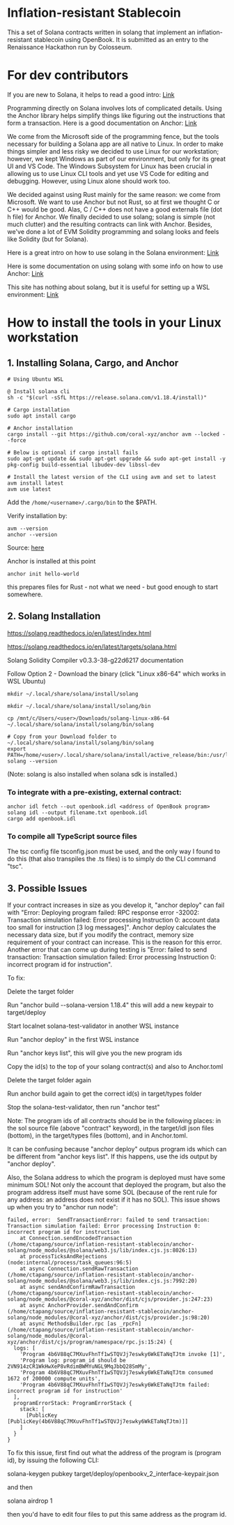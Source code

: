 # Inflation-resistant Stablecoin

This a set of Solana contracts written in solang that implement an inflation-resistant stablecoin using OpenBook. It is submitted as an entry to the Renaissance Hackathon run by Colosseum.

# For dev contributors

If you are new to Solana, it helps to read a good intro: [Link](https://www.helius.dev/blog/the-solana-programming-model-an-introduction-to-developing-on-solana)

Programming directly on Solana involves lots of complicated details. Using the Anchor library helps simplify things like figuring out the instructions that form a transaction. Here is a good documentation on Anchor: [Link](https://book.anchor-lang.com/)

We come from the Microsoft side of the programming fence, but the tools necessary for building a Solana app are all native to Linux. In order to make things simpler and less risky we decided to use Linux for our workstation; however, we kept Windows as part of our environment, but only for its great UI and VS Code. The Windows Subsystem for Linux has been crucial in allowing us to use Linux CLI tools and yet use VS Code for editing and debugging. However, using Linux alone should work too.

We decided against using Rust mainly for the same reason: we come from Microsoft. We want to use Anchor but not Rust, so at first we thought C or C++ would be good. Alas, C / C++ does not have a good externals file (dot h file) for Anchor. We finally decided to use solang; solang is simple (not much clutter) and the resulting contracts can link with Anchor. Besides, we've done a lot of EVM Solidity programming and solang looks and feels like Solidity (but for Solana).

Here is a great intro on how to use solang in the Solana environment: [Link](https://solidityonsolana.one/CourseContent)

Here is some documentation on using solang with some info on how to use Anchor: [Link](https://solang.readthedocs.io/en/v0.3.3/targets/solana.html)

This site has nothing about solang, but it is useful for setting up a WSL environment:
[Link](https://www.helius.dev/blog/an-introduction-to-anchor-a-beginners-guide-to-building-solana-programs)


# How to install the tools in your Linux workstation

## 1. Installing Solana, Cargo, and Anchor

```shell
# Using Ubuntu WSL

@ Install solana cli
sh -c "$(curl -sSfL https://release.solana.com/v1.18.4/install)"

# Cargo installation
sudo apt install cargo

# Anchor installation
cargo install --git https://github.com/coral-xyz/anchor avm --locked --force

# Below is optional if cargo install fails
sudo apt-get update && sudo apt-get upgrade && sudo apt-get install -y pkg-config build-essential libudev-dev libssl-dev

# Install the latest version of the CLI using avm and set to latest
avm install latest
avm use latest
```

Add the `/home/<username>/.cargo/bin` to the $PATH.

Verify installation by:

```shell
avm --version
anchor --version
```

Source: [here](https://www.anchor-lang.com/docs/installation)

Anchor is installed at this point

```shell
anchor init hello-world
```

this prepares files for Rust - not what we need - but good enough to start somewhere.

## 2. Solang Installation

https://solang.readthedocs.io/en/latest/index.html

https://solang.readthedocs.io/en/latest/targets/solana.html

Solang Solidity Compiler v0.3.3-38-g22d6217 documentation

Follow Option 2 - Download the binary
(click "Linux x86-64" which works in WSL Ubuntu)

```shell
mkdir ~/.local/share/solana/install/solang

mkdir ~/.local/share/solana/install/solang/bin

cp /mnt/c/Users/<user>/Downloads/solang-linux-x86-64 ~/.local/share/solana/install/solang/bin/solang

# Copy from your Download folder to ~/.local/share/solana/install/solang/bin/solang
export PATH=/home/<user>/.local/share/solana/install/active_release/bin:/usr/local/sbin:/usr/local/bin:/usr/sbin:/usr/bin:/sbin:/bin:/usr/games:/usr/local/games:/usr/lib/wsl/lib:~/.local/share/solana/install/solang/bin/solang
solang --version
```

(Note: solang is also installed when solana sdk is installed.)

### To integrate with a pre-existing, external contract:

```shell
anchor idl fetch --out openbook.idl <address of OpenBook program>
solang idl --output filename.txt openbook.idl
cargo add openbook.idl
```

### To compile all TypeScript source files

The tsc config file tsconfig.json must be used, and the only way I found to do this (that also transpiles the .ts files) is to simply do the CLI command "tsc".

## 3. Possible Issues

If your contract increases in size as you develop it, "anchor deploy" can fail with "Error: Deploying program failed: RPC response error -32002: Transaction simulation failed: Error processing Instruction 0: account data too small for instruction [3 log messages]". Anchor deploy calculates the necessary data size, but if you modify the contract, memory size requirement of your contract can increase. This is the reason for this error. Another error that can come up during testing is "Error: failed to send transaction: Transaction simulation failed: Error processing Instruction 0: incorrect program id for instruction".

To fix:

Delete the target folder

Run "anchor build --solana-version 1.18.4" this will add a new keypair to target/deploy

Start localnet solana-test-validator in another WSL instance

Run "anchor deploy" in the first WSL instance

Run "anchor keys list", this will give you the new program ids

Copy the id(s) to the top of your solang contract(s) and also to Anchor.toml

Delete the target folder again

Run anchor build again to get the correct id(s) in target/types folder

Stop the solana-test-validator, then run "anchor test"

Note: The program ids of all contracts should be in the following places:
in the sol source file (above "contract" keyword), in the target/idl json files (bottom), in the target/types files (bottom), and in Anchor.toml.

It can be confusing because "anchor deploy" outpus program ids which can be different from "anchor keys list". If this happens, use the ids output by "anchor deploy".

Also, the Solana address to which the program is deployed must have some minimum SOL! Not only the account that deployed the program, but also the program address itself must have some SOL (because of the rent rule for any address: an address does not exist if it has no SOL). This issue shows up when you try to "anchor run node":

```
failed, error:  SendTransactionError: failed to send transaction: Transaction simulation failed: Error processing Instruction 0: incorrect program id for instruction
    at Connection.sendEncodedTransaction (/home/ctapang/source/inflation-resistant-stablecoin/anchor-solang/node_modules/@solana/web3.js/lib/index.cjs.js:8026:13)
    at processTicksAndRejections (node:internal/process/task_queues:96:5)
    at async Connection.sendRawTransaction (/home/ctapang/source/inflation-resistant-stablecoin/anchor-solang/node_modules/@solana/web3.js/lib/index.cjs.js:7992:20)
    at async sendAndConfirmRawTransaction (/home/ctapang/source/inflation-resistant-stablecoin/anchor-solang/node_modules/@coral-xyz/anchor/dist/cjs/provider.js:247:23)
    at async AnchorProvider.sendAndConfirm (/home/ctapang/source/inflation-resistant-stablecoin/anchor-solang/node_modules/@coral-xyz/anchor/dist/cjs/provider.js:98:20)
    at async MethodsBuilder.rpc [as _rpcFn] (/home/ctapang/source/inflation-resistant-stablecoin/anchor-solang/node_modules/@coral-xyz/anchor/dist/cjs/program/namespace/rpc.js:15:24) {
  logs: [
    'Program 4b6V88qC7MXuvFhnTf1wSTQVJj7eswky6WkETaNqTJtm invoke [1]',
    'Program log: program_id should be 2VN914zCR1WkHwXeP8vRdimBWMYuNGL9MqJbbQ28SmMy',
    'Program 4b6V88qC7MXuvFhnTf1wSTQVJj7eswky6WkETaNqTJtm consumed 1672 of 200000 compute units',
    'Program 4b6V88qC7MXuvFhnTf1wSTQVJj7eswky6WkETaNqTJtm failed: incorrect program id for instruction'
  ],
  programErrorStack: ProgramErrorStack {
    stack: [
      [PublicKey [PublicKey(4b6V88qC7MXuvFhnTf1wSTQVJj7eswky6WkETaNqTJtm)]]
    ]
  }
}
```
To fix this issue, first find out what the address of the program is (program id), by issuing the following CLI:

solana-keygen pubkey target/deploy/openbookv_2_interface-keypair.json

and then

solana airdrop 1 <program id obtained above>

then you'd have to edit four files to put this same address as the program id.

